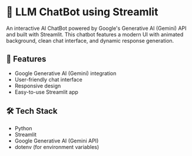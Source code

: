 # 🤖 LLM ChatBot using Streamlit

An interactive AI ChatBot powered by Google's Generative AI (Gemini) API and built with Streamlit. This chatbot features a modern UI with animated background, clean chat interface, and dynamic response generation.

## 🚀 Features

- Google Generative AI (Gemini) integration  
- User-friendly chat interface  
- Responsive design  
- Easy-to-use Streamlit app  

## 🛠️ Tech Stack

- Python  
- Streamlit  
- Google Generative AI (Gemini API)  
- dotenv (for environment variables)  
